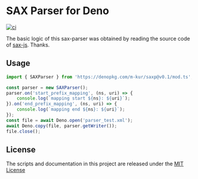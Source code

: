 # SAX Parser for Deno

[![ci](https://github.com/m-kur/saxp/workflows/CI/badge.svg)](https://github.com/m-kur/saxp/actions)

The basic logic of this sax-parser was obtained by reading the source code of [sax-js](https://github.com/isaacs/sax-js). Thanks.

## Usage

```typescript
import { SAXParser } from 'https://denopkg.com/m-kur/saxp@v0.1/mod.ts';

const parser = new SAXParser();
parser.on('start_prefix_mapping', (ns, uri) => {
    console.log(`mapping start ${ns}: ${uri}`);
}).on('end_prefix_mapping', (ns, uri) => {
    console.log(`mapping end ${ns}: ${uri}`);
});
const file = await Deno.open('parser_test.xml');
await Deno.copy(file, parser.getWriter());
file.close();
```

## License

The scripts and documentation in this project are released under the
[MIT License](LICENSE)
